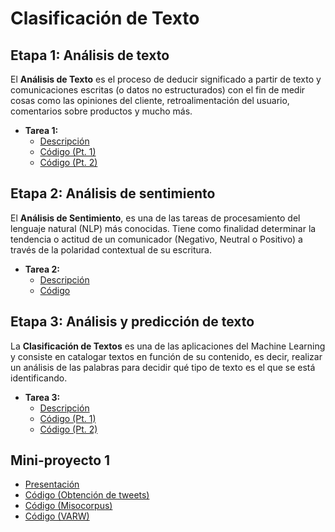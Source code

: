 # **Clasificación de Texto** 

## Etapa 1: Análisis de texto
El **Análisis de Texto** es el proceso de deducir significado a partir de texto y comunicaciones escritas (o datos no estructurados) con el fin de medir cosas como las opiniones del cliente, retroalimentación del usuario, comentarios sobre productos y mucho más.

- **Tarea 1:**
  - [Descripción](https://github.com/Zarcklet/ProcesamientoClasificacionDatos/blob/main/ClasificacionTexto/Tarea%201%20(Leobardo%20Garc%C3%ADa%20Reyes).pdf)
  - [Código (Pt. 1)](https://github.com/Zarcklet/ProcesamientoClasificacionDatos/blob/main/ClasificacionTexto/Tarea%201.%20An%C3%A1lisis%20de%20la%20descripci%C3%B3n%20de%20productos%20audiovisuales%20en%20la%20plataforma%20de%20Netflix%20(Pt1).ipynb)
  - [Código (Pt. 2)](https://github.com/Zarcklet/ProcesamientoClasificacionDatos/blob/main/ClasificacionTexto/Tarea%201.%20An%C3%A1lisis%20de%20la%20descripci%C3%B3n%20de%20productos%20audiovisuales%20en%20la%20plataforma%20de%20Netflix%20(Pt2).ipynb)


## Etapa 2: Análisis de sentimiento
El **Análisis de Sentimiento**, es una de las tareas de procesamiento del lenguaje natural (NLP) más conocidas. Tiene como finalidad determinar la tendencia o actitud de un comunicador (Negativo, Neutral o Positivo) a través de la polaridad contextual de su escritura.

- **Tarea 2:**
  - [Descripción](https://github.com/Zarcklet/ProcesamientoClasificacionDatos/blob/main/ClasificacionTexto/Tarea%202%20(Leobardo%20Garc%C3%ADa%20Reyes).pdf)
  - [Código](https://github.com/Zarcklet/ProcesamientoClasificacionDatos/blob/main/ClasificacionTexto/Tarea%202.%20An%C3%A1lisis%20de%20sentimiento%20de%20tweets%20realizados%20con%20el%20hashtag%20TheSocialDilemma.ipynb)


## Etapa 3: Análisis y predicción de texto
La **Clasificación de Textos** es una de las aplicaciones del Machine Learning y consiste en catalogar textos en función de su contenido, es decir, realizar un análisis de las palabras para decidir qué tipo de texto es el que se está identificando.

- **Tarea 3:**
  - [Descripción](https://github.com/Zarcklet/ProcesamientoClasificacionDatos/blob/main/Tarea%203%20(Leobardo%20Garc%C3%ADa%20Reyes).pdf)
  - [Código (Pt. 1)](https://github.com/Zarcklet/ProcesamientoClasificacionDatos/blob/main/Tarea%203.%20Clasificaci%C3%B3n%20de%20ciberbullying.ipynb)
  - [Código (Pt. 2)](https://github.com/Zarcklet/ProcesamientoClasificacionDatos/blob/main/Tarea%203.%20Clasificaci%C3%B3n%20de%20ciberbullying%20(Gr%C3%A1fico).ipynb)


## Mini-proyecto 1
- [Presentación](https://github.com/Zarcklet/ProcesamientoClasificacionDatos/blob/main/ClasificacionTexto/CLASIFICACI%C3%93N%20DE%20TWEETS%20MIS%C3%93GINOS%20Y%20NO%20MIS%C3%93GINOS.pdf)
- [Código (Obtención de tweets)](https://github.com/Zarcklet/ProcesamientoClasificacionDatos/blob/main/ClasificacionTexto/Obtenci%C3%B3n%20de%20tweets.ipynb)
- [Código (Misocorpus)](https://github.com/Zarcklet/ProcesamientoClasificacionDatos/blob/main/ClasificacionTexto/Clasificaci%C3%B3n%20tweets%20misoginos%20(Misocorpus).ipynb)
- [Código (VARW)](https://github.com/Zarcklet/ProcesamientoClasificacionDatos/blob/main/ClasificacionTexto/Clasificaci%C3%B3n%20tweets%20misoginos%20(VARW).ipynb)
